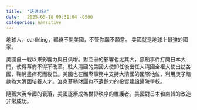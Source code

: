 ```yaml
---
title:  "话说USA"
date:   2025-05-18 09:31:04 -0500
categories: narrative
---
```


地球人，earthling，都繞不開美國，不管你願不願意。 美國就是地球上最強的國家。

美國自一戰以來影響力與日俱增。對亞洲的影響也尤其大，黑船事件打開日本大門，使得幕府不得不改革。駐大清國的美國大使卸任後出任大清國全權大使出訪各國，鞠躬盡瘁死而後已。美國也在國際事務中支持大清國的國際地位，利用庚子賠款為大清國培養人才。洛克菲勒財團也不遺餘力的投資建設醫院學校。

隨著大英帝國的衰落，美國逐漸成為世界秩序的維護者。美國對日本和南韓的改造非常成功。